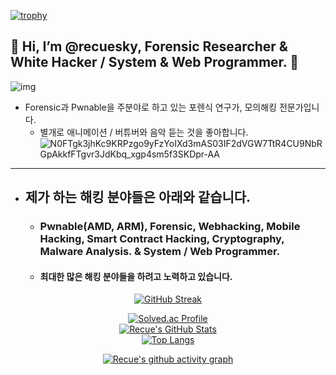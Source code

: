 [![trophy](https://github-profile-trophy.vercel.app/?username=recuesky&theme=algolia&column=10)](https://github.com/recuesky/)

## 💫 Hi, I’m @recuesky, Forensic Researcher & White Hacker / System & Web Programmer.  💫
![img](https://github.com/user-attachments/assets/9be85d74-64b2-4e3b-9e55-bb91effe01d3)
- Forensic과 Pwnable을 주분야로 하고 있는 포렌식 연구가, 모의해킹 전문가입니다.
  - 별개로 애니메이션 / 버튜버와 음악 듣는 것을 좋아합니다.
  ![N0FTgk3jhKc9KRPzgo9yFzYoIXd3mAS03IF2dVGW7TtR4CU9NbRGpAkkfFTgvr3JdKbq_xgp4sm5f3SKDpr-AA](https://github.com/user-attachments/assets/30dae42c-c51c-4a43-bcb6-5b135e2c6349)

-----------------------------

- ## 제가 하는 해킹 분야들은 아래와 같습니다.

  - ### Pwnable(AMD, ARM), Forensic, Webhacking, Mobile Hacking, Smart Contract Hacking, Cryptography, Malware Analysis. & System / Web Programmer.
  -   #### 최대한 많은 해킹 분야들을 하려고 노력하고 있습니다.

<div align = "center">

[![GitHub Streak](https://github-readme-streak-stats.herokuapp.com/?user=recuesky&theme=holi-theme)](https://git.io/streak-stats)

[![Solved.ac Profile](http://mazassumnida.wtf/api/v2/generate_badge?boj=dsph9245)](https://solved.ac/dsph9245) <br/>
[![Recue's GitHub Stats](https://github-readme-stats.vercel.app/api?username=recuesky&hide=contribs,prs&show_icons=true&theme=ambient_gradient)](https://github.com/anuraghazra/github-readme-stats)
<br>
[![Top Langs](https://github-readme-stats.vercel.app/api/top-langs/?username=recuesky&langs_count=10&hide=contribs,prs&show_icons=true&theme=ambient_gradient)](https://github.com/anuraghazra/github-readme-stats)

[![Recue's github activity graph](https://github-readme-activity-graph.vercel.app/graph?username=recuesky&theme=react-dark&border=true)](https://github.com/ashutosh00710/github-readme-activity-graph)

</div>
